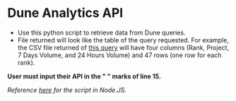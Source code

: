 # Dune Analytics API

- Use this python script to retrieve data from Dune queries.
- File returned will look like the table of the query requested. For example, the CSV file returned of [this query](https://dune.com/queries/4319/22558) will have four columns (Rank, Project, 7 Days Volume, and 24 Hours Volume) and 47 rows (one row for each rank).

**User must input their API in the " " marks of line 15.**

_Reference [here](https://github.com/check-sked/dune_analytics_api) for the script in Node.JS._
